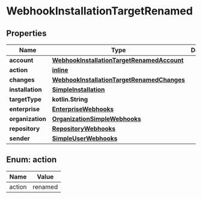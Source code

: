 
# WebhookInstallationTargetRenamed

## Properties
Name | Type | Description | Notes
------------ | ------------- | ------------- | -------------
**account** | [**WebhookInstallationTargetRenamedAccount**](WebhookInstallationTargetRenamedAccount.md) |  | 
**action** | [**inline**](#Action) |  | 
**changes** | [**WebhookInstallationTargetRenamedChanges**](WebhookInstallationTargetRenamedChanges.md) |  | 
**installation** | [**SimpleInstallation**](SimpleInstallation.md) |  | 
**targetType** | **kotlin.String** |  | 
**enterprise** | [**EnterpriseWebhooks**](EnterpriseWebhooks.md) |  |  [optional]
**organization** | [**OrganizationSimpleWebhooks**](OrganizationSimpleWebhooks.md) |  |  [optional]
**repository** | [**RepositoryWebhooks**](RepositoryWebhooks.md) |  |  [optional]
**sender** | [**SimpleUserWebhooks**](SimpleUserWebhooks.md) |  |  [optional]


<a id="Action"></a>
## Enum: action
Name | Value
---- | -----
action | renamed



